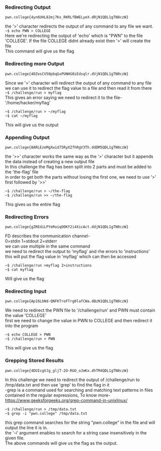 ### Redirecting Output
```pwn.college{4yn6UHL82mj7Kx_RKRLfBWELyeX.dRjN1QDL1gTN0czW}```  

the '>' character redirects the output of any command to any file we want.  
```~$ echo PWN > COLLEGE```  
Here we're redirecting the output of 'echo' which is "PWN" to the file 'COLLEGE'. If the file COLLEGE didnt already exist then '>' will create the file  
This command will give us the flag  

### Redirecting more Output
```pwn.college{40ZesCV50pbqGxPUNHG0iEdsqlr.dVjN1QDL1gTN0czW}```

Since we '>' character will redirect the output of any command to any file we can use it to redirect the flag value to a file and then read it from there  
```~$ /challenge/run > myflag```  
This gives an error saying we need to redirect it to the file- '/home/hacker/myflag'
```
~$ /challenge/run > ~/myflag
~$ cat ~/myflag
```
This will give us the output  

### Appending Output
```pwn.college{8ARLEzeMgXwid75RyXZfhRgV3Th.ddDM5QDL1gTN0czW}```

the '>>' character works the same way as the '>' character but it appends the data instead of creating a new output file  
In this challenge the flag has been split into 2 parts and must be added to the 'the-flag' file  
in order to get both the parts without losing the first one, we need to use '>' first followed by '>>'  
```
~$ /challenge/run > ~/the-flag
~$ /challenge/run >> ~/the-flag
```
This gives us the entire flag  

### Redirecting Errors
```pwn.college{gZREdiLPYeRoiqOOKY2i4XicAct.ddjN1QDL1gTN0czW}```

FD describes the communication channel-  
0=stdin   1=stdout   2=stderr  
we can use multiple in the same command  
we need to redirect the output to 'myflag' and rhe errors to 'instructions'  
this will put the flag value in 'myflag' which can then be accessed  
```
~$ /challenge/run >myflag 2>instructions
~$ cat myflag
```  
Will give us the flag  

### Redirecting Input
```pwn.college{Ap16LbNd-QNFKTroFTrg0lafCWa.dBzN1QDL1gTN0czW}```

We need to redirect the PWN file to '/challenge/run' and PWN must contain the value 'COLLEGE'  
first we need to change the value in PWN to COLLEGE and then redirect it into the program  
```
~$ echo COLLEGE > PWN
~$ /challenge/run < PWN
```
This will give us the flag 

### Grepping Stored Results
```pwn.college{4DUIcgVJg_gljT-2O-RGO_oJmKx.dhTM4QDL1gTN0czW}```

In this challenge we need to redirect the output of /challenge/run to /tmp/data.txt and then use 'grep' to find the flag in it  
-grep is a command used for searching and matching text patterns in files contained in the regular expressions, To know more- https://www.geeksforgeeks.org/grep-command-in-unixlinux/  
```
~$ /challenge/run > /tmp/data.txt
~$ grep -i "pwn.college" /tmp/data.txt
```
this grep command searches for the string "pwn.college" in the file and will output the line it is in.  
the '-i' argument enables to search for a string case insensitively in the given file.  
The above commands will give us the flag as the output.

### 

